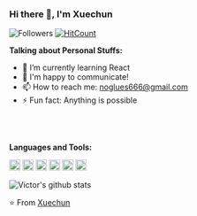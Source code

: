 ### Hi there 👋, I'm Xuechun

![Followers](https://img.shields.io/github/followers/Xuechunqiu?label=Follw&style=social)
[![HitCount](http://hits.dwyl.com/Xuechunqiu/Xuechunqiu.svg)](http://hits.dwyl.com/Xuechunqiu/Xuechunqiu)

**Talking about Personal Stuffs:**
- 🌱 I’m currently learning React
- 💬 I'm happy to communicate!
- 📫 How to reach me: noglues666@gmail.com
- ⚡ Fun fact: Anything is possible

<br />
<br />


**Languages and Tools:**  

<code><img height="20" src="https://img.shields.io/badge/-Python-yellow?style=flat-square&logo=python"></code>
<code><img height="20" src="https://img.shields.io/badge/-Java-blue?style=flat-square&logo=java"></code>
<code><img height="20" src="https://img.shields.io/badge/-React-%23282C34?style=flat-square&logo=react"></code>
<code><img height="20" src="https://img.shields.io/badge/-Git-%23F05032?style=flat-square&logo=git&logoColor=%23ffffff"></code>
<code><img height="20" src="https://img.shields.io/badge/-VSCode-%23007ACC?style=flat-square&logo=visual-studio-code"></code>
<code><img height="20" src="https://img.shields.io/badge/-SQLite-%23282C34?style=flat-square&logo=sqlite"></code>


![Victor's github stats](https://github-readme-stats.vercel.app/api?username=Xuechunqiu&show_icons=true&hide_border=true)


⭐️ From [Xuechun](https://github.com/Xuechunqiu)
